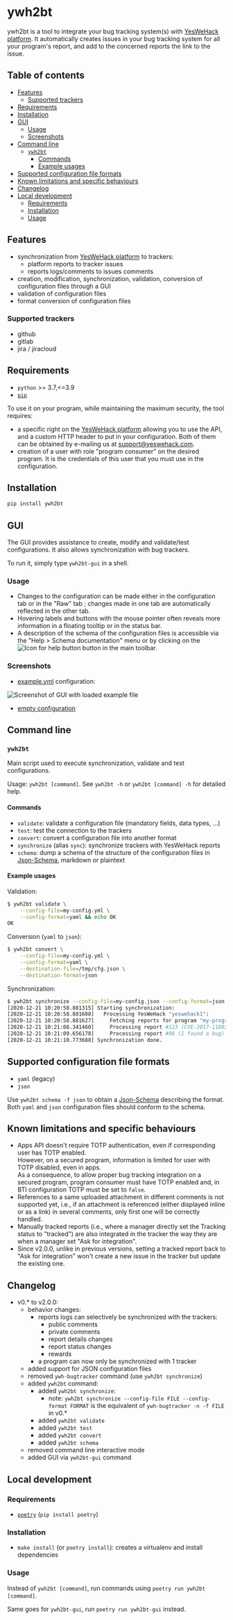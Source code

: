 # ywh2bt

ywh2bt is a tool to integrate your bug tracking system(s) with [YesWeHack platform][YesWeHack-Platform].
It automatically creates issues in your bug tracking system for all your program's report,
and add to the concerned reports the link to the issue.

## Table of contents

- [Features](#features)
    - [Supported trackers](#supported-trackers)
- [Requirements](#requirements)
- [Installation](#installation)
- [GUI](#gui)
    - [Usage](#usage)
    - [Screenshots](#screenshots)
- [Command line](#command-line)
    - [`ywh2bt`](#ywh2bt-1)
        - [Commands](#commands)
        - [Example usages](#example-usages)
- [Supported configuration file formats](#supported-configuration-file-formats)
- [Known limitations and specific behaviours](#known-limitations-and-specific-behaviours)
- [Changelog](#changelog)
- [Local development](#local-development)
    - [Requirements](#requirements-1)
    - [Installation](#installation-1)
    - [Usage](#usage-1)

## Features

- synchronization from [YesWeHack platform][YesWeHack-Platform] to trackers:
    - platform reports to tracker issues
    - reports logs/comments to issues comments
- creation, modification, synchronization, validation, conversion of configuration files through a GUI
- validation of configuration files
- format conversion of configuration files

### Supported trackers

- github
- gitlab
- jira / jiracloud

## Requirements

- `python` >= 3.7,<=3.9
- [`pip`](https://pip.pypa.io/en/stable/installing/)

To use it on your program, while maintaining the maximum security, the tool requires:
- a specific right on the [YesWeHack platform][YesWeHack-Platform] allowing you to use the API,
  and a custom HTTP header to put in your configuration.
  Both of them can be obtained by e-mailing us at support@yeswehack.com.
- creation of a user with role "program consumer" on the desired program.
  It is the credentials of this user that you must use in the configuration.

## Installation

```sh
pip install ywh2bt
```

## GUI

The GUI provides assistance to create, modify and validate/test configurations. 
It also allows synchronization with bug trackers.

To run it, simply type `ywh2bt-gui` in a shell.

### Usage

- Changes to the configuration can be made either in the configuration tab or in the "Raw" tab ; 
  changes made in one tab are automatically reflected in the other tab.
- Hovering labels and buttons with the mouse pointer often reveals more information in a floating tooltip 
  or in the status bar.
- A description of the schema of the configuration files is accessible via the "Help > Schema documentation" menu
  or by clicking on the ![Icon for help button](doc/img/icon-help.png) button in the main toolbar.

### Screenshots

- [example.yml](doc/examples/example.yml) configuration:

![Screenshot of GUI with loaded example file](doc/img/screenshot-gui-example.png)

- [empty configuration](doc/img/screenshot-gui-new.png)

## Command line

### `ywh2bt`

Main script used to execute synchronization, validate and test configurations.

Usage: `ywh2bt [command]`. See `ywh2bt -h` or `ywh2bt [command] -h` for detailed help.

#### Commands

- `validate`: validate a configuration file (mandatory fields, data types, ...)
- `test`: test the connection to the trackers
- `convert`: convert a configuration file into another format
- `synchronize` (alias `sync`): synchronize trackers with YesWeHack reports
- `schema`: dump a schema of the structure of the configuration files in [Json-Schema][Json-Schema], markdown 
  or plaintext

#### Example usages

Validation:
```sh
$ ywh2bt validate \
    --config-file=my-config.yml \
    --config-format=yaml && echo OK
OK
```

Conversion (`yaml` to `json`):
```sh
$ ywh2bt convert \
    --config-file=my-config.yml \
    --config-format=yaml \
    --destination-file=/tmp/cfg.json \
    --destination-format=json
```

Synchronization:
```sh
$ ywh2bt synchronize --config-file=my-config.json --config-format=json
[2020-12-21 10:20:58.881315] Starting synchronization:
[2020-12-21 10:20:58.881608]   Processing YesWeHack "yeswehack1": 
[2020-12-21 10:20:58.881627]     Fetching reports for program "my-program": 2 report(s)
[2020-12-21 10:21:08.341460]     Processing report #123 (CVE-2017-11882 on program) with "my-github": https://github.com/user/project/issues/420 (untouched ; 0 comment(s) added) | tracking status unchanged
[2020-12-21 10:21:09.656178]     Processing report #96 (I found a bug) with "my-github": https://github.com/user/project/issues/987 (created ; 3 comment(s) added) | tracking status updated
[2020-12-21 10:21:10.773688] Synchronization done.
```

## Supported configuration file formats

- `yaml` (legacy)
- `json`

Use `ywh2bt schema -f json` to obtain a [Json-Schema][Json-Schema] describing the format.
Both `yaml` and `json` configuration files should conform to the schema. 

## Known limitations and specific behaviours

- Apps API doesn't require TOTP authentication, even if corresponding user has TOTP enabled.  
  However, on a secured program, information is limited for user with TOTP disabled, even in apps.  
  As a consequence, to allow proper bug tracking integration on a secured program,
  program consumer must have TOTP enabled and, in BTI configuration TOTP must be set to `false`.
- References to a same uploaded attachment in different comments is not supported yet,
  i.e., if an attachment is referenced (either displayed inline or as a link) in several comments,
  only first one will be correctly handled.
- Manually tracked reports (i.e., where a manager directly set the Tracking status to "tracked") 
  are also integrated in the tracker the way they are when a manager set "Ask for integration".
- Since v2.0.0, unlike in previous versions, setting a tracked report back to "Ask for integration" 
  won't create a new issue in the tracker but update the existing one.

## Changelog

- v0.* to v2.0.0:
    - behavior changes:
        - reports logs can selectively be synchronized with the trackers:
            - public comments
            - private comments
            - report details changes
            - report status changes
            - rewards
        - a program can now only be synchronized with 1 tracker
    - added support for JSON configuration files
    - removed `ywh-bugtracker` command (use `ywh2bt synchronize`)
    - added `ywh2bt` command:
        - added `ywh2bt synchronize`:
            - note: `ywh2bt synchronize --config-file FILE --config-format FORMAT` 
              is the equivalent of `ywh-bugtracker -n -f FILE` in v0.*
        - added `ywh2bt validate`
        - added `ywh2bt test`
        - added `ywh2bt convert`
        - added `ywh2bt schema`
    - removed command line interactive mode
    - added GUI via `ywh2bt-gui` command

## Local development

### Requirements

- [`poetry`](https://python-poetry.org/) (`pip install poetry`)

### Installation

- `make install` (or `poetry install`): creates a virtualenv and install dependencies

### Usage

Instead of `ywh2bt [command]`, run commands using `poetry run ywh2bt [command]`.

Same goes for `ywh2bt-gui`, run `poetry run ywh2bt-gui` instead.


[YesWeHack-Platform]: https://www.yeswehack.com/
[Json-Schema]: https://json-schema.org/specification.html